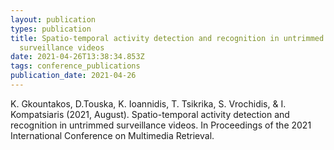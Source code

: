 ```yaml
---
layout: publication
types: publication
title: Spatio-temporal activity detection and recognition in untrimmed
  surveillance videos
date: 2021-04-26T13:38:34.853Z
tags: conference_publications
publication_date: 2021-04-26
---
```

Κ. Gkountakos, D.Touska, K. Ioannidis, T. Tsikrika, S. Vrochidis, & I. Kompatsiaris (2021, August). Spatio-temporal activity detection and recognition in untrimmed surveillance videos. In Proceedings of the 2021 International Conference on Multimedia Retrieval.